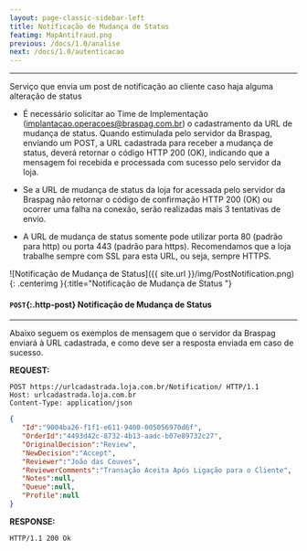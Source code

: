 ```yaml
---
layout: page-classic-sidebar-left
title: Notificação de Mudança de Status
featimg: MapAntifraud.png
previous: /docs/1.0/analise
next: /docs/1.0/autenticacao
---
```

---

Serviço que envia um post de notificação ao cliente caso haja alguma alteração de status

* É necessário solicitar ao Time de Implementação ([implantacao.operacoes@braspag.com.br](mailto:implantacao.operacoes@braspag.com.br)) o cadastramento da URL de mudança de status.
Quando estimulada pelo servidor da Braspag, enviando um POST, a URL cadastrada para receber a
mudança de status, deverá retornar o código HTTP 200 (OK), indicando que a mensagem foi recebida e processada com sucesso pelo servidor da loja.

* Se a URL de mudança de status da loja for acessada pelo servidor da Braspag não retornar o código de
confirmação HTTP 200 (OK) ou ocorrer uma falha na conexão, serão realizadas mais 3 tentativas de envio.

* A URL de mudança de status somente pode utilizar porta 80 (padrão para http) ou porta
443 (padrão para https). Recomendamos que a loja trabalhe sempre com SSL para esta URL, ou seja, sempre HTTPS.

![Notificação de Mudança de Status]({{ site.url }}/img/PostNotification.png){: .centerimg }{:title="Notificação de Mudança de Status "}

#### `POST`{:.http-post} Notificação de Mudança de Status 
----------------------------------------------
Abaixo seguem os exemplos de mensagem que o servidor da Braspag enviará à URL cadastrada, e como deve ser a resposta enviada em caso de sucesso.


**REQUEST:**  

``` http
POST https://urlcadastrada.loja.com.br/Notification/ HTTP/1.1
Host: urlcadastrada.loja.com.br
Content-Type: application/json
```

``` json
{  
   "Id":"9004ba26-f1f1-e611-9400-005056970d6f",
   "OrderId":"4493d42c-8732-4b13-aadc-b07e89732c27",
   "OriginalDecision":"Review",
   "NewDecision":"Accept",
   "Reviewer":"João das Couves",
   "ReviewerComments":"Transação Aceita Após Ligação para o Cliente",
   "Notes":null,
   "Queue":null,
   "Profile":null
}​​​
```

**RESPONSE:**  

``` http
HTTP/1.1 200 Ok
```